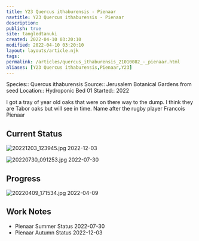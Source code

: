 ```yaml
---
title: Y23 Quercus ithaburensis - Pienaar
navtitle: Y23 Quercus ithaburensis - Pienaar
description: 
publish: true
site: tangledtanuki
created: 2022-04-10 03:20:10
modified: 2022-04-10 03:20:10
layout: layouts/article.njk
tags: 
permalink: /articles/quercus_ithaburensis_21010082_-_pienaar.html
aliases: [Y23 Quercus ithaburensis,Pienaar,Y23]
---
```


Species:: Quercus ithaburensis
Source:: Jerusalem Botanical Gardens from seed
Location:: Hydroponic Bed 01
Started:: 2022

I got a tray of year old oaks that were on there way to the dump. I think they are Tabor oaks but will see in time. Name after the rugby player Francois Pienaar

## Current Status

![20221203_123945.jpg](/img/20221203_123945.jpg)
2022-12-03

![20220730_091253.jpg](/img/20220730_091253.jpg)
2022-07-30

## Progress

![20220409_171534.jpg](/img/20220409_171534.jpg)
2022-04-09

## Work Notes

- Pienaar Summer Status 2022-07-30
- Pienaar Autumn Status 2022-12-03

